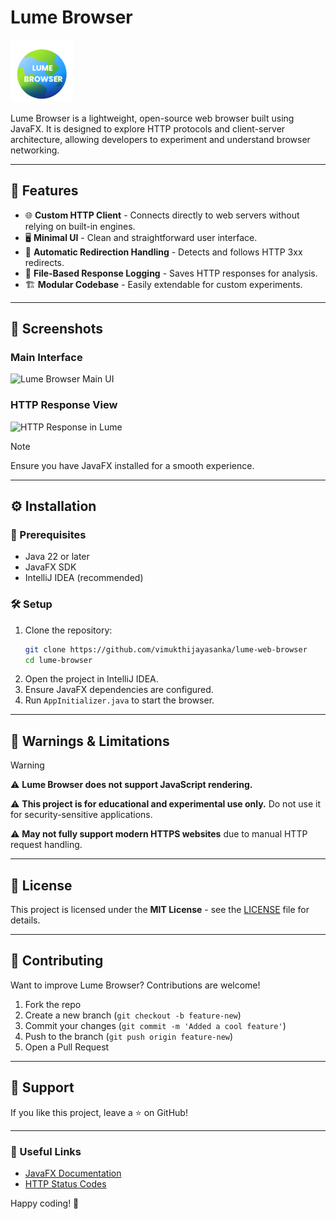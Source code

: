 # Lume Browser
![Lume Browser Logo](src/main/resources/img/lume_app_icon_1.png)

Lume Browser is a lightweight, open-source web browser built using JavaFX. It is designed to explore HTTP protocols and client-server architecture, allowing developers to experiment and understand browser networking.

---

## 🚀 Features

- 🌐 **Custom HTTP Client** - Connects directly to web servers without relying on built-in engines.
- 🖥️ **Minimal UI** - Clean and straightforward user interface.
- 🔄 **Automatic Redirection Handling** - Detects and follows HTTP 3xx redirects.
- 📂 **File-Based Response Logging** - Saves HTTP responses for analysis.
- 🏗️ **Modular Codebase** - Easily extendable for custom experiments.

---

## 📸 Screenshots

### Main Interface

![Lume Browser Main UI](path/to/screenshot1.png)

### HTTP Response View

![HTTP Response in Lume](path/to/screenshot2.png)

> [!Note]
> 
> Ensure you have JavaFX installed for a smooth experience.

---

## ⚙️ Installation

### 🔹 Prerequisites
- Java 22 or later
- JavaFX SDK
- IntelliJ IDEA (recommended)

### 🛠️ Setup
1. Clone the repository:
   ```bash
   git clone https://github.com/vimukthijayasanka/lume-web-browser
   cd lume-browser
   ```
2. Open the project in IntelliJ IDEA.
3. Ensure JavaFX dependencies are configured.
4. Run `AppInitializer.java` to start the browser.

---

## 🚨 Warnings & Limitations

>[!WARNING]
> 
>⚠️ **Lume Browser does not support JavaScript rendering.**
> 
>⚠️ **This project is for educational and experimental use only.** Do not use it for security-sensitive applications.
> 
>⚠️ **May not fully support modern HTTPS websites** due to manual HTTP request handling.

---

## 📜 License

This project is licensed under the **MIT License** - see the [LICENSE](license.txt) file for details.

---

## 🤝 Contributing

Want to improve Lume Browser? Contributions are welcome!

1. Fork the repo
2. Create a new branch (`git checkout -b feature-new`)
3. Commit your changes (`git commit -m 'Added a cool feature'`)
4. Push to the branch (`git push origin feature-new`)
5. Open a Pull Request

---

## 🌟 Support

If you like this project, leave a ⭐ on GitHub!

---

### 🔗 Useful Links

- [JavaFX Documentation](https://openjfx.io/)
- [HTTP Status Codes](https://developer.mozilla.org/en-US/docs/Web/HTTP/Status)

Happy coding! 🚀

